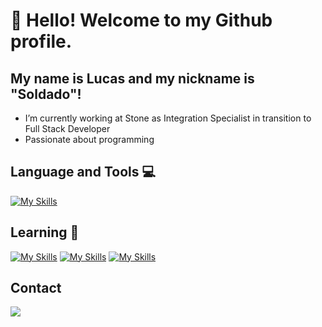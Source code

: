 # 👋 Hello! Welcome to my Github profile.
## My name is Lucas and my nickname is "Soldado"!

- I’m currently working at Stone as Integration Specialist in transition to Full Stack Developer
- Passionate about programming
    
## Language and Tools 💻
[![My Skills](https://skillicons.dev/icons?i=js,html,css,ts,tailwind,react)](https://skillicons.dev)

## Learning 🌱
[![My Skills](https://skillicons.dev/icons?i=nodejs,fastify)](https://skillicons.dev)
[![My Skills](https://skillicons.dev/icons?i=mysql,mongodb,prisma)](https://skillicons.dev)
[![My Skills](https://skillicons.dev/icons?i=docker)](https://skillicons.dev)

## Contact
<a href="https://www.linkedin.com/in/lucas-mavila/" target="_blank"><img loading="lazy" src="https://img.shields.io/badge/-LinkedIn-%230077B5?style=for-the-badge&logo=linkedin&logoColor=white" target="_blank"></a>   
